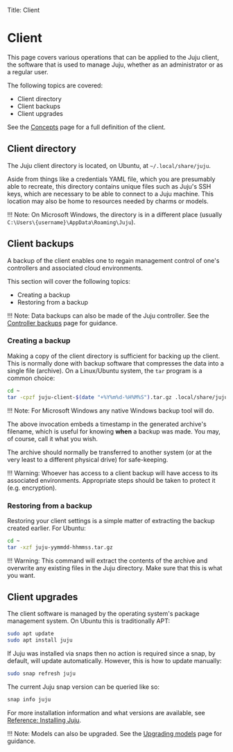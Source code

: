 Title: Client

# Client

This page covers various operations that can be applied to the Juju client, the
software that is used to manage Juju, whether as an administrator or as a
regular user.

The following topics are covered:

 - Client directory
 - Client backups
 - Client upgrades

See the [Concepts][concepts-client] page for a full definition of the client.

## Client directory

The Juju client directory is located, on Ubuntu, at `~/.local/share/juju`.

Aside from things like a credentials YAML file, which you are presumably able
to recreate, this directory contains unique files such as Juju's SSH keys,
which are necessary to be able to connect to a Juju machine. This location may
also be home to resources needed by charms or models.

!!! Note: 
    On Microsoft Windows, the directory is in a different place (usually
    `C:\Users\{username}\AppData\Roaming\Juju`).

## Client backups

A backup of the client enables one to regain management control of one's
controllers and associated cloud environments.

This section will cover the following topics:

 - Creating a backup
 - Restoring from a backup

!!! Note:
    Data backups can also be made of the Juju controller. See the
    [Controller backups][controllers-backups] page for guidance.

### Creating a backup

Making a copy of the client directory is sufficient for backing up the client.
This is normally done with backup software that compresses the data into a
single file (archive). On a Linux/Ubuntu system, the `tar` program is a common
choice:

```bash
cd ~
tar -cpzf juju-client-$(date "+%Y%m%d-%H%M%S").tar.gz .local/share/juju 
```

!!! Note:
    For Microsoft Windows any native Windows backup tool will do.

The above invocation embeds a timestamp in the generated archive's filename,
which is useful for knowing **when** a backup was made. You may, of course,
call it what you wish. 

The archive should normally be transferred to another system (or at the very
least to a different physical drive) for safe-keeping.

!!! Warning: 
    Whoever has access to a client backup will have access to its associated
    environments. Appropriate steps should be taken to protect it (e.g.
    encryption).
 
### Restoring from a backup

Restoring your client settings is a simple matter of extracting the backup
created earlier. For Ubuntu:

```bash
cd ~
tar -xzf juju-yymmdd-hhmmss.tar.gz 
```

!!! Warning: 
    This command will extract the contents of the archive and overwrite any
    existing files in the Juju directory. Make sure that this is what you want.

## Client upgrades

The client software is managed by the operating system's package management
system. On Ubuntu this is traditionally APT:

```bash
sudo apt update
sudo apt install juju
```

If Juju was installed via snaps then no action is required since a snap, by
default, will update automatically. However, this is how to update manually:

```bash
sudo snap refresh juju
```

The current Juju snap version can be queried like so:

```bash
snap info juju
```

For more installation information and what versions are available, see
[Reference: Installing Juju][reference-install].

!!! Note:
    Models can also be upgraded. See the [Upgrading models][models-upgrade]
    page for guidance.


<!-- LINKS -->

[concepts-client]: juju-concepts.html#client
[controllers-backups]: controllers-backup.html
[reference-install]: reference-install.html
[models-upgrade]: models-upgrade.md
